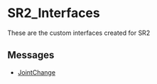 # SR2_Interfaces

These are the custom interfaces created for SR2

## Messages

- [JointChange](msg/JointChange.msg)